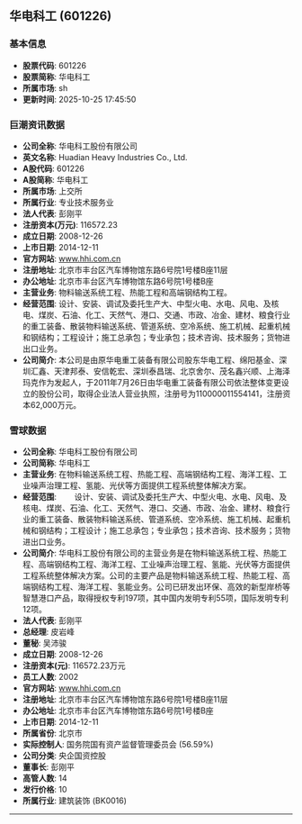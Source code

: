 ## 华电科工 (601226)

### 基本信息

- **股票代码**: 601226
- **股票简称**: 华电科工
- **所属市场**: sh
- **更新时间**: 2025-10-25 17:45:50

### 巨潮资讯数据

- **公司全称**: 华电科工股份有限公司
- **英文名称**: Huadian Heavy Industries Co., Ltd.
- **A股代码**: 601226
- **A股简称**: 华电科工
- **所属市场**: 上交所
- **所属行业**: 专业技术服务业
- **法人代表**: 彭刚平
- **注册资本(万元)**: 116572.23
- **成立日期**: 2008-12-26
- **上市日期**: 2014-12-11
- **官方网站**: www.hhi.com.cn
- **注册地址**: 北京市丰台区汽车博物馆东路6号院1号楼B座11层
- **办公地址**: 北京市丰台区汽车博物馆东路6号院1号楼B座
- **主营业务**: 物料输送系统工程、热能工程和高端钢结构工程。
- **经营范围**: 设计、安装、调试及委托生产大、中型火电、水电、风电、及核电、煤炭、石油、化工、天然气、港口、交通、市政、冶金、建材、粮食行业的重工装备、散装物料输送系统、管道系统、空冷系统、施工机械、起重机械和钢结构；工程设计；施工总承包；专业承包；技术咨询、技术服务；货物进出口业务。
- **公司简介**: 本公司是由原华电重工装备有限公司股东华电工程、绵阳基金、深圳汇鑫、天津邦泰、安信乾宏、深圳泰昌瑞、北京舍尔、茂名鑫兴顺、上海泽玛克作为发起人，于2011年7月26日由华电重工装备有限公司依法整体变更设立的股份公司，取得企业法人营业执照，注册号为110000011554141，注册资本62,000万元。

### 雪球数据

- **公司全称**: 华电科工股份有限公司
- **公司简称**: 华电科工
- **主营业务**: 在物料输送系统工程、热能工程、高端钢结构工程、海洋工程、工业噪声治理工程、氢能、光伏等方面提供工程系统整体解决方案。
- **经营范围**: 　　设计、安装、调试及委托生产大、中型火电、水电、风电、及核电、煤炭、石油、化工、天然气、港口、交通、市政、冶金、建材、粮食行业的重工装备、散装物料输送系统、管道系统、空冷系统、施工机械、起重机械和钢结构；工程设计；施工总承包；专业承包；技术咨询、技术服务；货物进出口业务。
- **公司简介**: 华电科工股份有限公司的主营业务是在物料输送系统工程、热能工程、高端钢结构工程、海洋工程、工业噪声治理工程、氢能、光伏等方面提供工程系统整体解决方案。公司的主要产品是物料输送系统工程、热能工程、高端钢结构工程、海洋工程、氢能业务。公司已研发出环保、高效的新型岸桥等智慧港口产品，取得授权专利197项，其中国内发明专利55项，国际发明专利12项。
- **法人代表**: 彭刚平
- **总经理**: 皮岩峰
- **董秘**: 吴沛骏
- **成立日期**: 2008-12-26
- **注册资本(元)**: 116572.23万元
- **员工人数**: 2002
- **官方网站**: www.hhi.com.cn
- **注册地址**: 北京市丰台区汽车博物馆东路6号院1号楼B座11层
- **办公地址**: 北京市丰台区汽车博物馆东路6号院1号楼B座
- **上市日期**: 2014-12-11
- **所属省份**: 北京市
- **实际控制人**: 国务院国有资产监督管理委员会 (56.59%)
- **公司分类**: 央企国资控股
- **董事长**: 彭刚平
- **高管人数**: 14
- **发行价格**: 10
- **所属行业**: 建筑装饰 (BK0016)

---